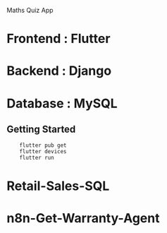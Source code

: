  Maths Quiz App
# Frontend : Flutter
# Backend  : Django
# Database : MySQL

## Getting Started

        flutter pub get
        flutter devices
        flutter run
# Retail-Sales-SQL
# n8n-Get-Warranty-Agent
